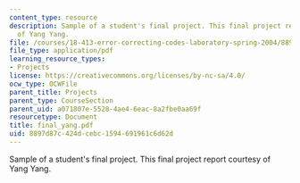 ```yaml
---
content_type: resource
description: Sample of a student's final project. This final project report courtesy
  of Yang Yang.
file: /courses/18-413-error-correcting-codes-laboratory-spring-2004/8897d87c424dcebc1594691961c6d62d_final_yang.pdf
file_type: application/pdf
learning_resource_types:
- Projects
license: https://creativecommons.org/licenses/by-nc-sa/4.0/
ocw_type: OCWFile
parent_title: Projects
parent_type: CourseSection
parent_uid: a071807e-5528-4ae4-6eac-8a2fbe0aa69f
resourcetype: Document
title: final_yang.pdf
uid: 8897d87c-424d-cebc-1594-691961c6d62d
---
```

Sample of a student's final project. This final project report courtesy of Yang Yang.